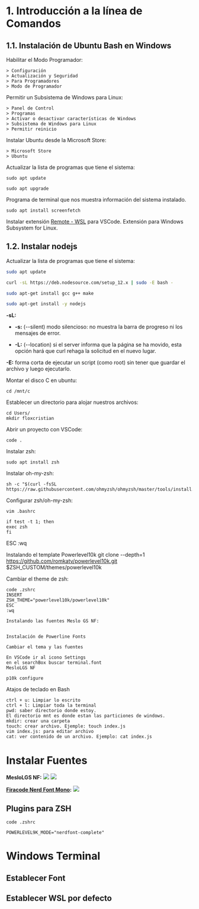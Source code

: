 # 1. Introducción a la línea de Comandos

## 1.1. Instalación de Ubuntu Bash en Windows

Habilitar el Modo Programador:
```
> Configuración 
> Actualización y Seguridad 
> Para Programadores 
> Modo de Programador
```
Permitir un Subsistema de Windows para Linux:

```
> Panel de Control 
> Programas 
> Activar o desactivar características de Windows 
> Subsistema de Windows para Linux 
> Permitir reinicio
```
Instalar Ubuntu desde la Microsoft Store:

```
> Microsoft Store 
> Ubuntu
```

Actualizar la lista de programas que tiene el sistema:
```
sudo apt update
```

```
sudo apt upgrade
```

Programa de terminal que nos muestra información del sistema instalado.
```
sudo apt install screenfetch
```
Instalar extensión [Remote - WSL]() para VSCode. 
Extensión para Windows Subsystem for Linux.

## 1.2. Instalar nodejs

Actualizar la lista de programas que tiene el sistema:
```bash
sudo apt update
```

```bash
curl -sL https://deb.nodesource.com/setup_12.x | sudo -E bash -
```

```bash
sudo apt-get install gcc g++ make
```

```bash
sudo apt-get install -y nodejs
```
**-sL:**

+ **-s:** (--silent) modo silencioso: no muestra la barra de progreso ni los mensajes de error.

+ **-L:** (--location) si el server informa que la página se ha movido, esta opción hará que curl rehaga la solicitud en el nuevo lugar.


**-E:** forma corta de ejecutar un script (como root) sin tener que guardar el archivo y luego ejecutarlo.


Montar el disco C en ubuntu:

```
cd /mnt/c
```

Establecer un directorio para alojar nuestros archivos:
```
cd Users/
mkdir floxcristian
```

Abrir un proyecto con VSCode:
```
code .
```
Instalar zsh:
```
sudo apt install zsh
```
Instalar oh-my-zsh:
```
sh -c "$(curl -fsSL https://raw.githubusercontent.com/ohmyzsh/ohmyzsh/master/tools/install.sh)"
```
Configurar zsh/oh-my-zsh:
```
vim .bashrc
```

```
if test -t 1; then
exec zsh
fi
```

ESC
:wq



Instalando el template Powerlevel10k
git clone --depth=1 https://github.com/romkatv/powerlevel10k.git $ZSH_CUSTOM/themes/powerlevel10k

Cambiar el theme de zsh:
```
code .zshrc
INSERT
ZSH_THEME="powerlevel10k/powerlevel10k"
ESC
:wq

Instalando las fuentes Meslo GS NF:


Instalación de Powerline Fonts

Cambiar el tema y las fuentes

En VSCode ir al icono Settings
en el searchBox buscar terminal.font
MesloLGS NF

p10k configure
```




Atajos de teclado en Bash
```
ctrl + u: Limpiar lo escrito
ctrl + l: Limpiar toda la terminal
pwd: saber directorio donde estoy.
El directorio mnt es donde estan las particiones de windows.
mkdir: crear una carpeta
touch: crear archivo. Ejemple: touch index.js
vim index.js: para editar archivo
cat: ver contenido de un archivo. Ejemplo: cat index.js
```

# Instalar Fuentes

**MesloLGS NF:**
<img src="https://i.imgur.com/FOp76KU.png">
<img src="https://i.imgur.com/KKQLOpP.png">

**[Firacode Nerd Font Mono](https://github.com/ryanoasis/nerd-fonts/tree/master/patched-fonts/FiraMono):**
<img src="https://i.imgur.com/3Z7BU7A.png">

## Plugins para ZSH

```
code .zshrc
```

```
POWERLEVEL9K_MODE="nerdfont-complete"
```

# Windows Terminal

## Establecer Font

## Establecer WSL por defecto
